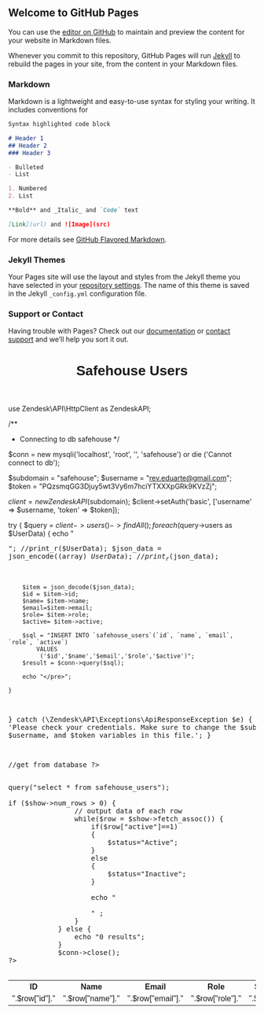 ## Welcome to GitHub Pages

You can use the [editor on GitHub](https://github.com/reveduarte/safehouse/edit/master/README.md) to maintain and preview the content for your website in Markdown files.

Whenever you commit to this repository, GitHub Pages will run [Jekyll](https://jekyllrb.com/) to rebuild the pages in your site, from the content in your Markdown files.

### Markdown

Markdown is a lightweight and easy-to-use syntax for styling your writing. It includes conventions for

```markdown
Syntax highlighted code block

# Header 1
## Header 2
### Header 3

- Bulleted
- List

1. Numbered
2. List

**Bold** and _Italic_ and `Code` text

[Link](url) and ![Image](src)
```

For more details see [GitHub Flavored Markdown](https://guides.github.com/features/mastering-markdown/).

### Jekyll Themes

Your Pages site will use the layout and styles from the Jekyll theme you have selected in your [repository settings](https://github.com/reveduarte/safehouse/settings). The name of this theme is saved in the Jekyll `_config.yml` configuration file.

### Support or Contact

Having trouble with Pages? Check out our [documentation](https://help.github.com/categories/github-pages-basics/) or [contact support](https://github.com/contact) and we’ll help you sort it out.


<html>
<head>
<title>Safehouse_users </title>
<style>
#users {
    font-family: "Trebuchet MS", Arial, Helvetica, sans-serif;
    border-collapse: collapse;
    width: 100%;
}

#users td, #users th {
    border: 1px solid #ddd;
    padding: 8px;
}

#users tr:nth-child(even){background-color: #f2f2f2;}

#users tr:hover {background-color: #ddd;}

#users th {
    padding-top: 12px;
    padding-bottom: 12px;
    text-align: left;
    background-color: #4CAF50;
    color: white;
}
</style>
</head>

<center> <h1 id="users"> Safehouse Users </h1> </center>
<br>
<br>
<?php
error_reporting(0);
include("./vendor/autoload.php");

use Zendesk\API\HttpClient as ZendeskAPI;

/**
 * Connecting to db safehouse
 */
 
$conn = new mysqli('localhost', 'root', '', 'safehouse')
or die ('Cannot connect to db');
 
 
 $subdomain = "safehouse";
 $username  = "rev.eduarte@gmail.com";
 $token     = "PQzsmqGG3Djuy5wt3Vy6m7hciYTXXXpGRk9KVzZj";

 $client = new ZendeskAPI($subdomain);
 $client->setAuth('basic', ['username' => $username, 'token' => $token]);

try {
    $query = $client->users()->findAll();
    foreach ($query->users as $UserData) {
        echo "<pre>";
		//print_r($UserData);
	   $json_data = json_encode((array) $UserData);
		//print_r($json_data);

		$item = json_decode($json_data);
		$id = $item->id; 
		$name= $item->name; 
		$email=$item->email;
		$role= $item->role; 
		$active= $item->active; 
		
		$sql = "INSERT INTO `safehouse_users`(`id`, `name`, `email`, `role`, `active`)
			VALUES
             ('$id','$name','$email','$role','$active')";
		$result = $conn->query($sql);
					
        echo "</pre>";
    
	}
	
} catch (\Zendesk\API\Exceptions\ApiResponseException $e) {
    echo 'Please check your credentials. Make sure to change the $subdomain, $username, and $token variables in this file.';
}


//get from database
?>
<table id="users">
<tr>
	<th>ID</th>
	<th>Name</th>
	<th>Email</th>
	<th>Role</th>
	<th>Status</th>
<tr>

<?php
$show = $conn->query("select * from safehouse_users");

if ($show->num_rows > 0) {
				// output data of each row
				while($row = $show->fetch_assoc()) {
					if($row["active"]==1)
					{
						$status="Active";						
					}		
					else
					{
						$status="Inactive";						
					}
					
					echo "
					<tr>
						<td>".$row["id"]."</td>
						<td>".$row["name"]."</td>
						<td>".$row["email"]."</td>
						<td>".$row["role"]."</td>
						<td>".$status."</td>
					</tr>
					" ;					
				}
			} else {
				echo "0 results";
			}
			$conn->close();		
?>

</table>
</html>


   
   
   


